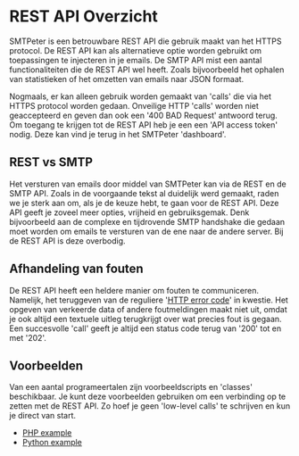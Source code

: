 #  REST API Overzicht

SMTPeter is een betrouwbare REST API die gebruik maakt van het HTTPS 
protocol. De REST API kan als alternatieve optie worden gebruikt om 
toepassingen te injecteren in je emails. De SMTP API mist een aantal 
functionaliteiten die de REST API wel heeft. Zoals bijvoorbeeld het 
ophalen van statistieken of het omzetten van emails naar JSON formaat. 

Nogmaals, er kan alleen gebruik worden gemaakt van 'calls' die via 
het HTTPS protocol worden gedaan. Onveilige HTTP 'calls' worden niet
geaccepteerd en geven dan ook een '400 BAD Request' antwoord terug.
Om toegang te krijgen tot de REST API heb je een een 'API access token' 
nodig. Deze kan vind je terug in het SMTPeter 'dashboard'.


## REST vs SMTP

Het versturen van emails door middel van SMTPeter kan via de REST 
en de SMTP API. Zoals in de voorgaande tekst al duidelijk werd gemaakt, 
raden we je sterk aan om, als je de keuze hebt, te gaan voor de 
REST API. Deze API geeft je zoveel meer opties, vrijheid en gebruiksgemak. 
Denk bijvoorbeeld aan de complexe en tijdrovende SMTP handshake die gedaan 
moet worden om emails te versturen van de ene naar de andere server.
Bij de REST API is deze overbodig. 


## Afhandeling van fouten

De REST API heeft een heldere manier om fouten te communiceren. Namelijk, 
het teruggeven van de reguliere '[HTTP error code](https://nl.wikipedia.org/wiki/Lijst_van_HTTP-statuscodes)'
in kwestie. Het opgeven van verkeerde data of andere foutmeldingen maakt 
niet uit, omdat je ook altijd een textuele uitleg terugkrijgt over wat
precies fout is gegaan. Een succesvolle 'call' geeft je altijd een status
code terug van '200' tot en met '202'.


## Voorbeelden

Van een aantal programeertalen zijn voorbeeldscripts en 'classes' beschikbaar.
Je kunt deze voorbeelden gebruiken om een verbinding op te zetten met de 
REST API. Zo hoef je geen 'low-level calls' te schrijven en kun je direct
van start.

* [PHP example](php-example)
* [Python example](python-example)
